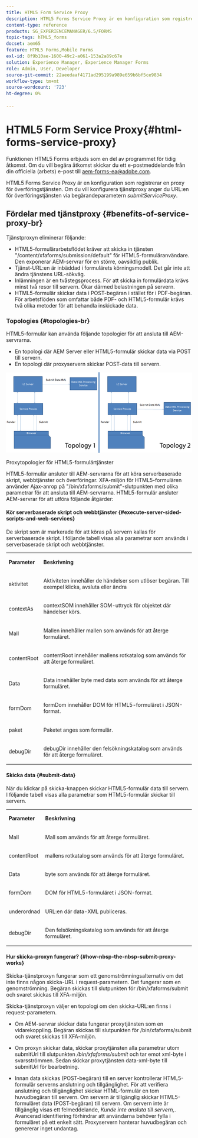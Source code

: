 ```yaml
---
title: HTML5 Form Service Proxy
description: HTML5 Forms Service Proxy är en konfiguration som registrerar en proxy för överföringstjänsten. Om du vill konfigurera tjänstproxy anger du URL:en för överföringstjänsten via parametern submitServiceProxy för begäran.
content-type: reference
products: SG_EXPERIENCEMANAGER/6.5/FORMS
topic-tags: hTML5_forms
docset: aem65
feature: HTML5 Forms,Mobile Forms
exl-id: 8f9b10ae-1600-49c2-a061-153a2a89c67e
solution: Experience Manager, Experience Manager Forms
role: Admin, User, Developer
source-git-commit: 22aeedaaf4171ad295199a989e659b6bf5ce9834
workflow-type: tm+mt
source-wordcount: '723'
ht-degree: 0%

---
```


# HTML5 Form Service Proxy{#html-forms-service-proxy}

<span class="preview"> Funktionen HTML5 Forms erbjuds som en del av programmet för tidig åtkomst. Om du vill begära åtkomst skickar du ett e-postmeddelande från din officiella (arbets) e-post till aem-forms-ea@adobe.com.
</span>

HTML5 Forms Service Proxy är en konfiguration som registrerar en proxy för överföringstjänsten. Om du vill konfigurera tjänstproxy anger du URL:en för överföringstjänsten via begärandeparametern *submitServiceProxy*.

## Fördelar med tjänstproxy {#benefits-of-service-proxy-br}

Tjänstproxyn eliminerar följande:

* HTML5-formulärarbetsflödet kräver att skicka in tjänsten &quot;/content/xfaforms/submission/default&quot; för HTML5-formuläranvändare. Den exponerar AEM-servrar för en större, oavsiktlig publik.
* Tjänst-URL:en är inbäddad i formulärets körningsmodell. Det går inte att ändra tjänstens URL-sökväg.
* Inlämningen är en tvåstegsprocess. För att skicka in formulärdata krävs minst två resor till servern. Ökar därmed belastningen på servern.
* HTML5-formulär skickar data i POST-begäran i stället för i PDF-begäran. För arbetsflöden som omfattar både PDF- och HTML5-formulär krävs två olika metoder för att behandla inskickade data.

### Topologies {#topologies-br}

HTML5-formulär kan använda följande topologier för att ansluta till AEM-servrarna.

* En topologi där AEM Server eller HTML5-formulär skickar data via POST till servern.
* En topologi där proxyservern skickar POST-data till servern.

![Proxytopologier för HTML5-formulärtjänst](assets/topology.png)

Proxytopologier för HTML5-formulärtjänster

HTML5-formulär ansluter till AEM-servrarna för att köra serverbaserade skript, webbtjänster och överföringar. XFA-miljön för HTML5-formulären använder Ajax-anrop på &quot;/bin/xfaforms/submit&quot;-slutpunkten med olika parametrar för att ansluta till AEM-servrarna. HTML5-formulär ansluter AEM-servrar för att utföra följande åtgärder:

#### Kör serverbaserade skript och webbtjänster {#execute-server-sided-scripts-and-web-services}

De skript som är markerade för att köras på servern kallas för serverbaserade skript. I följande tabell visas alla parametrar som används i serverbaserade skript och webbtjänster.

<table>
 <tbody>
  <tr>
   <td><p><strong>Parameter</strong></p> </td>
   <td><p><strong>Beskrivning</strong></p> </td>
  </tr>
  <tr>
   <td><p>aktivitet</p> </td>
   <td><p>Aktiviteten innehåller de händelser som utlöser begäran. Till exempel klicka, avsluta eller ändra</p> </td>
  </tr>
  <tr>
   <td><p>contextAs</p> </td>
   <td><p>contextSOM innehåller SOM-uttryck för objektet där händelser körs.</p> </td>
  </tr>
  <tr>
   <td><p>Mall</p> </td>
   <td><p>Mallen innehåller mallen som används för att återge formuläret.</p> </td>
  </tr>
  <tr>
   <td><p>contentRoot</p> </td>
   <td><p>contentRoot innehåller mallens rotkatalog som används för att återge formuläret.</p> </td>
  </tr>
  <tr>
   <td><p>Data</p> </td>
   <td><p>Data innehåller byte med data som används för att återge formuläret.</p> </td>
  </tr>
  <tr>
   <td><p>formDom</p> </td>
   <td><p>formDom innehåller DOM för HTML5-formuläret i JSON-format.</p> </td>
  </tr>
  <tr>
   <td><p>paket</p> </td>
   <td><p>Paketet anges som formulär.</p> </td>
  </tr>
  <tr>
   <td><p>debugDir</p> </td>
   <td><p>debugDir innehåller den felsökningskatalog som används för att återge formuläret.</p> </td>
  </tr>
 </tbody>
</table>

#### Skicka data {#submit-data}

När du klickar på skicka-knappen skickar HTML5-formulär data till servern. I följande tabell visas alla parametrar som HTML5-formulär skickar till servern.

<table>
 <tbody>
  <tr>
   <td><p><strong>Parameter</strong></p> </td>
   <td><p><strong>Beskrivning</strong></p> </td>
  </tr>
  <tr>
   <td><p>Mall</p> </td>
   <td><p>Mall som används för att återge formuläret.</p> </td>
  </tr>
  <tr>
   <td><p>contentRoot</p> </td>
   <td><p>mallens rotkatalog som används för att återge formuläret.</p> </td>
  </tr>
  <tr>
   <td><p>Data</p> </td>
   <td><p>byte som används för att återge formuläret.</p> </td>
  </tr>
  <tr>
   <td><p>formDom</p> </td>
   <td><p>DOM för HTML5-formuläret i JSON-format.</p> </td>
  </tr>
  <tr>
   <td><p>underordnad</p> </td>
   <td><p>URL:en där data-XML publiceras.</p> </td>
  </tr>
  <tr>
   <td><p>debugDir</p> </td>
   <td><p>Den felsökningskatalog som används för att återge formuläret.</p> </td>
  </tr>
 </tbody>
</table>

#### Hur skicka-proxyn fungerar? {#how-nbsp-the-nbsp-submit-proxy-works}

Skicka-tjänstproxyn fungerar som ett genomströmningsalternativ om det inte finns någon skicka-URL i request-parametern. Det fungerar som en genomströmning. Begäran skickas till slutpunkten för /bin/xfaforms/submit och svaret skickas till XFA-miljön.

Skicka-tjänstproxyn väljer en topologi om den skicka-URL:en finns i request-parametern.

* Om AEM-servrar skickar data fungerar proxytjänsten som en vidarekoppling. Begäran skickas till slutpunkten för /bin/xfaforms/submit och svaret skickas till XFA-miljön.
* Om proxyn skickar data, skickar proxytjänsten alla parametrar utom submitUrl till slutpunkten */bin/xfaforms/submit* och tar emot xml-byte i svarsströmmen. Sedan skickar proxytjänsten data-xml-byte till submitUrl för bearbetning.

* Innan data skickas (POST-begäran) till en server kontrollerar HTML5-formulär serverns anslutning och tillgänglighet. För att verifiera anslutning och tillgänglighet skickar HTML-formulär en tom huvudbegäran till servern. Om servern är tillgänglig skickar HTML5-formuläret data (POST-begäran) till servern. Om servern inte är tillgänglig visas ett felmeddelande, *Kunde inte ansluta till servern,*. Avancerad identifiering förhindrar att användarna behöver fylla i formuläret på ett enkelt sätt. Proxyservern hanterar huvudbegäran och genererar inget undantag.
